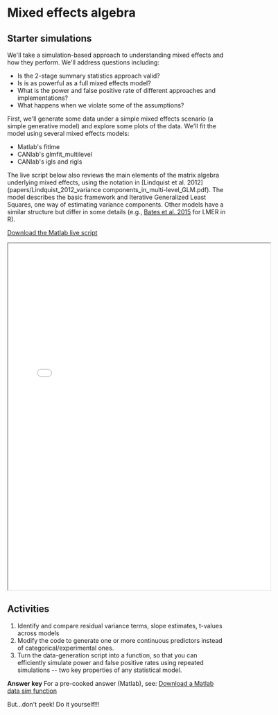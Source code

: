 # Mixed effects algebra

## Starter simulations

We'll take a simulation-based approach to understanding mixed effects and how they perform.
We'll address questions including:
- Is the 2-stage summary statistics approach valid?  
- Is is as powerful as a full mixed effects model?
- What is the power and false positive rate of different approaches and implementations?
- What happens when we violate some of the assumptions?

First, we'll generate some data under a simple mixed effects scenario (a simple generative model) and explore some plots of the data. We'll fit the model using several mixed effects models:
- Matlab's fitlme
- CANlab's glmfit_multilevel
- CANlab's igls and rigls

The live script below also reviews the main elements of the matrix algebra underlying mixed effects, using the notation in [Lindquist et al. 2012](papers/Lindquist_2012_variance components_in_multi-level_GLM.pdf). The model describes the basic framework and Iterative Generalized Least Squares, one way of estimating variance components.  Other models have a similar structure but differ in some details (e.g., [Bates et al. 2015](papers/lme4_Bates_2015.pdf) for LMER in R).

[Download the Matlab live script](matlab_live/mixedfx_sims_1.mlx)

<iframe src="matlab_html/mixedfx_sims_1.html" width="120%" height="800px"></iframe>

## Activities

1. Identify and compare residual variance terms, slope estimates, t-values across models
2. Modify the code to generate one or more continuous predictors instead of categorical/experimental ones.
3. Turn the data-generation script into a function, so that you can efficiently simulate power and false positive rates using repeated simulations -- two key properties of any statistical model.

**Answer key**
For a pre-cooked answer (Matlab), see:
[Download a Matlab data sim function](matlab_live/sim_generate_mixedfx_data1.mlx)

But...don't peek! Do it yourself!!!
